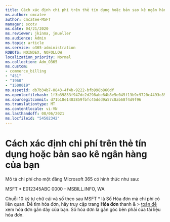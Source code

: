 ```yaml
---
title: Cách xác định chi phí trên thẻ tín dụng hoặc bản sao kê ngân hàng của bạn
ms.author: cmcatee
author: cmcatee-MSFT
manager: scotv
ms.date: 04/21/2020
ms.reviewer: jkinma, jmueller
ms.audience: Admin
ms.topic: article
ms.service: o365-administration
ROBOTS: NOINDEX, NOFOLLOW
localization_priority: Normal
ms.collection: Adm_O365
ms.custom:
- commerce_billing
- "451"
- "1960"
- "1500019"
ms.assetid: db7b34b7-0843-4f4b-9222-bfb998b860df
ms.openlocfilehash: 1f3b39833f947dc2d298abe84b8e5e045f13b9c9720c4493c85273ea5afa2ebb
ms.sourcegitcommit: d71b18e1403859fbfc45ddd9a57c8ab68f4d9f96
ms.translationtype: MT
ms.contentlocale: vi-VN
ms.lasthandoff: 08/06/2021
ms.locfileid: "54502342"
---
```

# <a name="how-to-identify-a-charge-on-your-credit-card-or-bank-statement"></a>Cách xác định chi phí trên thẻ tín dụng hoặc bản sao kê ngân hàng của bạn

Mô tả chi phí cho một đăng Microsoft 365 có hình thức như sau:
  
MSFT \* E012345ABC 0000 - MSBILL.INFO, WA
  
Chuỗi 10 ký tự chữ cái và số theo sau MSFT \* là Số Hóa đơn mà chi phí có liên quan. Để tìm hóa đơn, hãy truy cập trang **Hóa đơn** thanh & \> [toán để](https://go.microsoft.com/fwlink/p/?linkid=848039) xem hóa đơn gần đây của bạn. Số hóa đơn là gần góc bên phải của tài liệu hóa đơn.